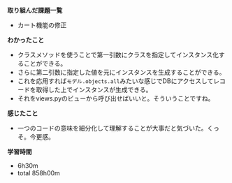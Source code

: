 **取り組んだ課題一覧**
* カート機能の修正

**わかったこと**
* クラスメソッドを使うことで第一引数にクラスを指定してインスタンス化することができる。
* さらに第二引数に指定した値を元にインスタンスを生成することができる。
* これを応用すれば`モデル.objects.all`みたいな感じでDBにアクセスしてレコードを取得した上でインスタンスが生成できる。
* それをviews.pyのビューから呼び出せばいいと。そういうことですね。

**感じたこと**
* 一つのコードの意味を細分化して理解することが大事だと気づいた。くっそ。今更感。

**学習時間**
* 6h30m
 * total 858h00m
